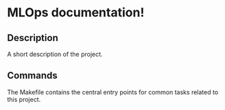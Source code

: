 # MLOps documentation!

## Description

A short description of the project.

## Commands

The Makefile contains the central entry points for common tasks related to this project.


